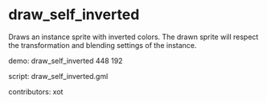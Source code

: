 draw_self_inverted
==================

Draws an instance sprite with inverted colors. The drawn sprite will
respect the transformation and blending settings of the instance.

demo: draw_self_inverted 448 192

script: draw_self_inverted.gml

contributors: xot
